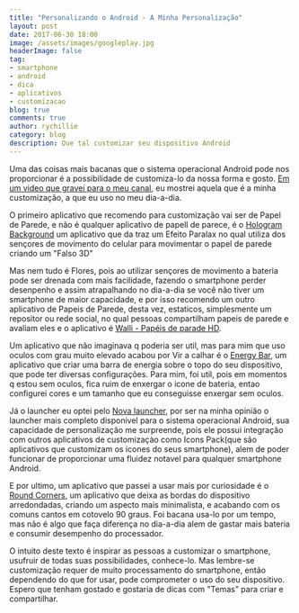 ```yaml
---
title: "Personalizando o Android - A Minha Personalização"
layout: post
date: 2017-06-30 18:00
image: /assets/images/googleplay.jpg
headerImage: false
tag:
- smartphone
- android
- dica
- aplicativos
- customizacao
blog: true
comments: true
author: rychillie
category: blog
description: Que tal customizar seu dispositivo Android
---
```


<p>Uma das coisas mais bacanas que o sistema operacional Android pode nos proporcionar é a possibilidade de customiza-lo da nossa forma e gosto. <a href="https://youtu.be/QJVLgTLCVxI" target="_blank">Em um video que gravei para o meu canal</a>, eu mostrei aquela que é a minha customização, a que eu uso no meu dia-a-dia.</p>

<p>O primeiro aplicativo que recomendo para customização vai ser de Papel de Parede, e não é qualquer aplicativo de papell de parece, é o <a href="http://adf.ly/1nCjhu" target="_blank">Hologram Background</a> um aplicativo que da traz um Efeito Paralax no qual utiliza dos sençores de movimento do celular para movimentar o papel de parede criando um "Falso 3D"</p>

<p>Mas nem tudo é Flores, pois ao utilizar sençores de movimento a bateria pode ser drenada com mais facilidade, fazendo o smartphone perder desenpenho e assim atrapalhando no dia-a-dia se você não tiver um smartphone de maior capacidade, e por isso recomendo um outro aplicativo de Papeis de Parede, desta vez, estaticos, simplesmente um repositor ou rede social, no qual pessoas compartilham papeis de parede e avaliam eles e o aplicativo é <a href="http://adf.ly/1nCjjB" target="_blank">Walli - Papéis de parade HD</a>.</p>

<p>Um aplicativo que não imaginava q poderia ser util, mas para mim que uso oculos com grau muito elevado acabou por Vir a calhar é o <a href="http://adf.ly/1nCjsU" target="_blank">Energy Bar</a>, um aplicativo que criar uma barra de energia sobre o topo do seu dispositivo, que pode ter diversas configurações. Para mim, foi util, pois em momentos q estou sem oculos, fica ruim de enxergar o icone de bateria, entao configurei cores e um tamanho que eu conseguisse enxergar sem oculos.</p>

<p>Já o launcher eu optei pelo  <a href="http://adf.ly/1nCk3A" target="_blank">Nova launcher</a>, por ser na minha opinião o launcher mais completo disponivel para o sistema operacional Android, sua capacidade de personalização me surpreende, pois ele possui integração com outros aplicativos de customizaçào como Icons Pack(que são aplicativos que customizam os icones do seus smartphone), alem de poder funcionar de proporcionar uma fluidez notavel para qualquer smartphone Android.</p>

<p>E por ultimo, um aplicativo que passei a usar mais por curiosidade é o <a href="http://adf.ly/1nCkEnrou" target="_blank">Round Corners</a>, um aplicativo que deixa as bordas do dispositivo arredondadas, criando um aspecto mais minimalista, e acabando com os comuns cantos em cotovelo 90 graus. Foi bacana usa-lo por um tempo, mas não é algo que faça diferença no dia-a-dia alem de gastar mais bateria e consumir desempenho do processador.</p>

<p> O intuito deste texto é inspirar as pessoas a customizar o smartphone, usufruir de todas suas possibilidades, conhece-lo. Mas lembre-se customização requer de muito processamento do smartphone, então dependendo do que for usar, pode comprometer o uso do seu dispositivo. Espero que tenham gostado e gostaria de dicas com "Temas" para criar e compartilhar.</p>
